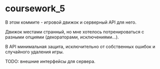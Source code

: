# coursework_5

В этом коммите - игровой движок и серверный API для него.

Движок местами странный, но мне хотелось потренироваться с разными опциями (декораторами, исключениями...).

В API минимальная защита, исключительно от собственных ошибок и случайного удаления игры.

TODO: внешние интерфейсы для сервера.